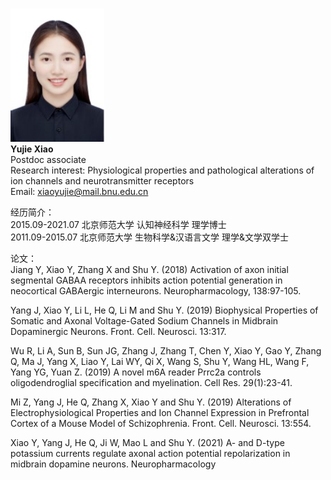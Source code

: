 <br/><img src='/images/Members-YujieXiao.jpg' width='150'><br/>
**Yujie Xiao**<br/>
Postdoc associate<br/>
Research interest: Physiological properties and pathological alterations of ion channels and neurotransmitter receptors<br/>
Email: xiaoyujie@mail.bnu.edu.cn


经历简介：<br/>
2015.09-2021.07  北京师范大学  认知神经科学         理学博士<br/>
2011.09-2015.07  北京师范大学  生物科学&汉语言文学   理学&文学双学士<br/>

论文：<br/>
Jiang Y, Xiao Y, Zhang X and Shu Y. (2018) Activation of axon initial segmental GABAA receptors inhibits action potential generation in neocortical GABAergic interneurons. Neuropharmacology, 138:97-105. <br/>

Yang J, Xiao Y, Li L, He Q, Li M and Shu Y. (2019) Biophysical Properties of Somatic and Axonal Voltage-Gated Sodium Channels in Midbrain Dopaminergic Neurons. Front. Cell. Neurosci. 13:317. <br/>

Wu R, Li A, Sun B, Sun JG, Zhang J, Zhang T, Chen Y, Xiao Y, Gao Y, Zhang Q, Ma J, Yang X, Liao Y, Lai WY, Qi X, Wang S, Shu Y, Wang HL, Wang F, Yang YG, Yuan Z. (2019) A novel m6A reader Prrc2a controls oligodendroglial specification and myelination. Cell Res. 29(1):23-41. <br/>

Mi Z, Yang J, He Q, Zhang X, Xiao Y and Shu Y. (2019) Alterations of Electrophysiological Properties and Ion Channel Expression in Prefrontal Cortex of a Mouse Model of Schizophrenia. Front. Cell. Neurosci. 13:554. <br/>

Xiao Y, Yang J, He Q, Ji W, Mao L and Shu Y. (2021) A- and D-type potassium currents regulate axonal action potential repolarization in midbrain dopamine neurons. Neuropharmacology <br/>

